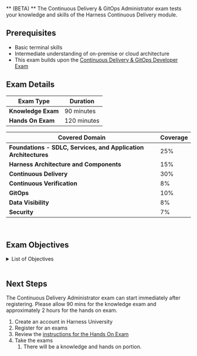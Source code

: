 ** (BETA) ** The Continuous Delivery & GitOps Administrator exam tests your knowledge and skills of the Harness Continuous Delivery module.  

## Prerequisites

- Basic terminal skills
- Intermediate understanding of on-premise or cloud architecture
- This exam builds upon the [Continuous Delivery & GitOps Developer Exam](/certifications/continuous-delivery?lvl=developer)

## Exam Details
| Exam Type                               | Duration         |
| ----------------------------------- | --------------- |
| **Knowledge Exam** | 90 minutes |
| **Hands On Exam** | 120 minutes |


| Covered Domain                                | Coverage         |
| ----------------------------------- | --------------- |
| **Foundations - SDLC, Services, and Application Architectures** | 25% |
| **Harness Architecture and Components** | 15% |
| **Continuous Delivery**   | 30% |
| **Continuous Verification**  | 8% |
| **GitOps**  | 10% |
| **Data Visibility**  | 8% |
| **Security**  | 7%|

<br />

## Exam Objectives

<details>
<summary>List of Objectives</summary>

The following is a detailed list of exam objectives:

| #     | Objectives                                                                                |
| ----- | ----------------------------------------------------------------------------------------- |
| **1** | **Foundations - SDLC, Services, and Application Architectures**|
| 1.1   | CD Foundations      |                                 
|1.2 |Describe common platforms and cloud providers|
|1.3 |Describe different architectures|
|1.4 |Deployment Strategies and Harness Approaches|
|1.5 |The Service Entity - Foundations|
|1.6 |The Environment Entity - Foundations|
|1.7 |The Environment Entity - Infrastructure Definitions|
|**2**| **Harness Architecture and Components**|
|2.1| Harness Platform architecture|
|2.2| Describe the Harness Manager|
|2.3| Describe the Harness Delegate|
|2.4| How to check Delegate Task Selection during a Deployment|
|2.5| How to read Delegate Logs|
|**3**| **Account Resources for Harness CD**|
|3.1| Connectors for Harness CD|
|3.2 | Delegate Management for Harness CD|
|3.3 |Secrets|
|3.4 |Harness FileStore|
|**4**| **Variables, Expressions, and Programmatic Approaches to Harness CD**|
|4.1 |Describe Harness Built-in and Custom Harness Variables|
|4.2 |Give examples of Java string methods in Harness Variables (JEXL)|
|4.3 |How to get Secrets programmatically at runtime|
|4.4 |Apply in use case - Service Variables (<+serviceVariables.[variable name]>)|
|**5**| **Governance, Authentication and Authorization: Login, RBAC, Access Control**|
|5.1 |Login and SSO|
|5.2 |RBAC and Access Control|
|5.3 |Governance|
|**6**| **Data Visualization, Dashboards, and Reporting**|
|6.1| Adding Metadata to Harness Resources and Entities|
|6.2 |Harness Dashboards and Looker|
|**7**| **Swimlanes**|
|7.1 |Kubernetes Deployment + Common Deployment Strategies|
|7.2 |Basic Deployment Capacity by Provider|
|**8**| **Continuous Delivery**|
|8.1 |Pipeline Flow Control Mechanisms and important child Entities|
|8.2 |Pipeline Triggers, Executions History, and Inputs|
|8.3 |Steps in a Stage and Step Library for Harness CD|
|**9**| **Continuous Verification in Harness CD**|
|9.1| Identify deployment verification types|
|9.2| Explain CV Health Sources |
|9.3| Use the CV Step during a Deployment|
|9.4| Describe and Apply CV critical attributes - Sensitivity and Duration |  
|9.5| Configure a quick Health Check using the HTTP Step |  
|**10**| **Alerting, SMTP Configuration, Notifications**|
|10.1 |Configure User Group Notification - Slack, Email, etc.|
|10.2 |Notify based in response to Pipeline and stage events|
|10.3 |Dashboards - Configure Report Schedule Delivery|
|10.4 |Dashboards - Configure Alert based in conditions|
|**11**| **GitOps**|
|11.1 |Explain the principles of GitOps using a comprehension/use case|
|11.2 |Describe common use cases for using GitOps|
|11.3 |Describe the benefits of using GitOps|
|11.4 |Describe Harness' GitOps architecture and its components|
|11.5 |Install the GitOps agent|
|11.6 |Connect your Kubernetes cluster and application repository to Harness to start deployments|
|11.7 |Analyze your application deployment requirements to determine whether to use a GitOps or a pipeline-based approach|
|11.8 |Set up an application in Harness using GitOps|
|11.9 |Analyze drift between the application state in Git and the cluster|
|**12**| **Templates**|
|12.1| Describe Harness Templates - Pipeline, Stage, Step|
|12.2| Create a Template - Pipeline, or Stage |
|12.3| Describe or Use - Template Versioning and Import from Git| 
|**13**| **Git Experiences**|
|13.1 |Git Experience - Describe supported Harness Entities|
|13.2 |Git Experience - Configure Git Experience for a Pipeline|

  
</details>

<br />

## Next Steps

The Continuous Delivery Administrator exam can start immediately after registering. Please allow 90 mins for the knowledge exam and approximately 2 hours for the hands on exam.

1. Create an account in Harness University
2. Register for an exams 
3. Review the [instructions for the Hands On Exam](/certifications/instructions)
4. Take the exams
    1. There will be a knowledge and hands on portion.	
